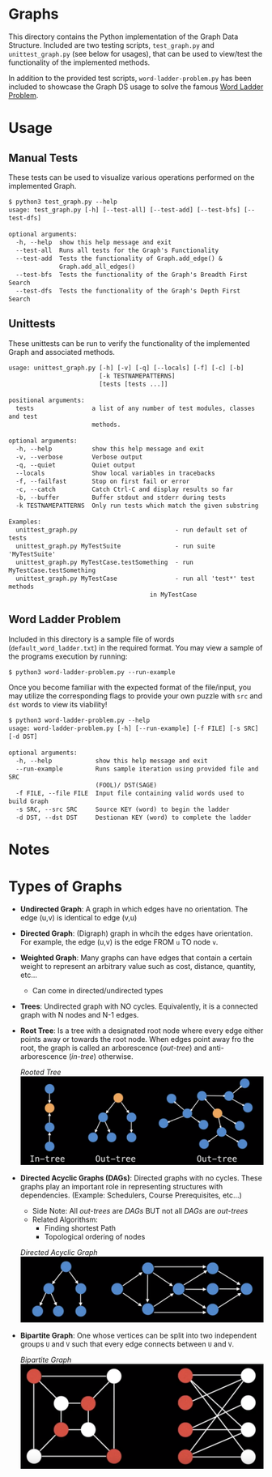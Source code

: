 # Graphs
This directory contains the Python implementation of the Graph Data Structure. Included are two testing scripts, `test_graph.py` and `unittest_graph.py` (see below for usages), that can be used to view/test the functionality of the implemented methods.

In addition to the provided test scripts, `word-ladder-problem.py` has been included to showcase the Graph DS usage to solve the famous [Word Ladder Problem](https://en.wikipedia.org/wiki/Word_ladder).

# Usage

## Manual Tests
These tests can be used to visualize various operations performed on the implemented Graph.
```
$ python3 test_graph.py --help
usage: test_graph.py [-h] [--test-all] [--test-add] [--test-bfs] [--test-dfs]

optional arguments:
  -h, --help  show this help message and exit
  --test-all  Runs all tests for the Graph's Functionality
  --test-add  Tests the functionality of Graph.add_edge() &
              Graph.add_all_edges()
  --test-bfs  Tests the functionality of the Graph's Breadth First Search
  --test-dfs  Tests the functionality of the Graph's Depth First Search
```

## Unittests
These unittests can be run to verify the functionality of the implemented Graph and associated methods. 
```
usage: unittest_graph.py [-h] [-v] [-q] [--locals] [-f] [-c] [-b]
                         [-k TESTNAMEPATTERNS]
                         [tests [tests ...]]

positional arguments:
  tests                a list of any number of test modules, classes and test
                       methods.

optional arguments:
  -h, --help           show this help message and exit
  -v, --verbose        Verbose output
  -q, --quiet          Quiet output
  --locals             Show local variables in tracebacks
  -f, --failfast       Stop on first fail or error
  -c, --catch          Catch Ctrl-C and display results so far
  -b, --buffer         Buffer stdout and stderr during tests
  -k TESTNAMEPATTERNS  Only run tests which match the given substring

Examples:
  unittest_graph.py                           - run default set of tests
  unittest_graph.py MyTestSuite               - run suite 'MyTestSuite'
  unittest_graph.py MyTestCase.testSomething  - run MyTestCase.testSomething
  unittest_graph.py MyTestCase                - run all 'test*' test methods
                                       in MyTestCase
```                                       

## Word Ladder Problem
Included in this directory is a sample file of words (`default_word_ladder.txt`) in the required format. You may view a sample of the programs execution by running:
```
$ python3 word-ladder-problem.py --run-example
```

Once you become familiar with the expected format of the file/input, you may utilize the corresponding flags to provide your own puzzle with `src` and `dst` words to view its viability!
```
$ python3 word-ladder-problem.py --help
usage: word-ladder-problem.py [-h] [--run-example] [-f FILE] [-s SRC] [-d DST]

optional arguments:
  -h, --help            show this help message and exit
  --run-example         Runs sample iteration using provided file and SRC
                        (FOOL)/ DST(SAGE)
  -f FILE, --file FILE  Input file containing valid words used to build Graph
  -s SRC, --src SRC     Source KEY (word) to begin the ladder
  -d DST, --dst DST     Destionan KEY (word) to complete the ladder
```

# Notes

# Types of Graphs
- **Undirected Graph**: A graph in which edges have no orientation. The edge (u,v) is identical to edge (v,u)

- **Directed Graph**: (Digraph) graph in whcih the edges have orientation. For example, the edge  (u,v) is the edge FROM `u` TO node `v`.

- **Weighted Graph**: Many graphs can have edges that contain a certain weight to represent an arbitrary value such as cost, distance, quantity, etc...
   - Can come in directed/undirected types

- **Trees**: Undirected graph with NO cycles. Equivalently, it is a connected graph with N nodes and N-1 edges.

- **Root Tree**: Is a tree with a designated root node where every edge either points away or towards the root node. When edges point away fro the root, the graph is called an arborescence (*out-tree*) and anti-arborescence (*in-tree*) otherwise.

   *Rooted Tree*
   ![Rooted Trees](../assets/rooted-tree.png)

- **Directed Acyclic Graphs (DAGs)**: Directed graphs with no cycles. These graphs play an important role in representing structures with dependencies. (Example: Schedulers, Course Prerequisites, etc...)
   - Side Note: All *out-trees* are *DAGs* BUT not all *DAGs* are *out-trees*
   - Related Algorithsm:
      - Finding shortest Path
      - Topological ordering of nodes

   *Directed Acyclic Graph*
   ![DAG](../assets/dags.png)

- **Bipartite Graph**: One whose vertices can be split into two independent groups `U` and `V` such that every edge connects between `U` and `V`. 

   *Bipartite Graph*
   ![Bipartite Graph](../assets/bipartite-graph.png)